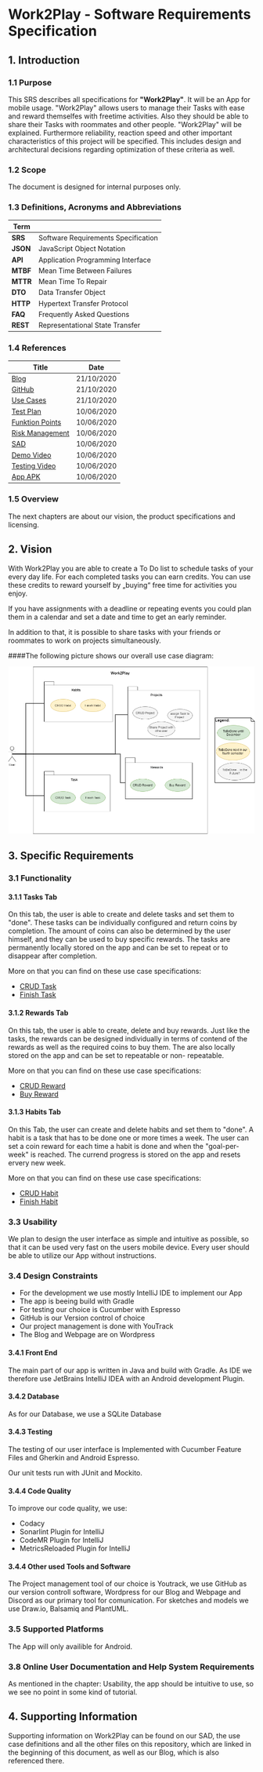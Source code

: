 # Work2Play - Software Requirements Specification

## 1. Introduction
### 1.1 Purpose
This SRS describes all specifications for **"Work2Play"**. It will be an App for mobile usage. "Work2Play" allows
users to manage their Tasks with ease and reward themselfes with freetime activities. Also they should be able to share their Tasks with roommates and other people.
"Work2Play" will be explained. Furthermore reliability, reaction speed and other important
characteristics of this project will be specified. This includes design and architectural decisions regarding optimization of
these criteria as well.

### 1.2 Scope

The document is designed for internal purposes only.

### 1.3 Definitions, Acronyms and Abbreviations

| Term     |                                     |
| -------- | ----------------------------------- |
| **SRS**  | Software Requirements Specification |
| **JSON** | JavaScript Object Notation          |
| **API**  | Application Programming Interface   |
| **MTBF** | Mean Time Between Failures          |
| **MTTR** | Mean Time To Repair                 |
| **DTO**  | Data Transfer Object                |
| **HTTP** | Hypertext Transfer Protocol         |
| **FAQ**  | Frequently Asked Questions          |
| **REST** | Representational State Transfer     |

### 1.4 References

| Title                                                                                                 | Date       |
| ----------------------------------------------------------------------------------------------------- | ---------- |
| [Blog](https://work2playtogether.wordpress.com/blog/)                                                      | 21/10/2020 |
| [GitHub](https://github.com/david2628/Work2Play/)                                                     | 21/10/2020 |
| [Use Cases](https://github.com/david2628/Work2Play/blob/main/UseCases) | 21/10/2020 |
| [Test Plan](https://github.com/david2628/Work2Play/blob/main/TestPlan.md) | 10/06/2020 |
| [Funktion Points](https://github.com/david2628/Work2Play/blob/main/Function_Points.xlsx) | 10/06/2020 |
| [Risk Management](https://github.com/david2628/Work2Play/blob/main/risk_management.xlsx) | 10/06/2020 |
| [SAD](https://github.com/david2628/Work2Play/blob/main/SAD/SAD.md) | 10/06/2020 |
| [Demo Video](https://github.com/david2628/Work2Play/blob/main/demo_video.m4v) | 10/06/2020 |
| [Testing Video](https://github.com/david2628/Work2Play/blob/main/cucumber_testing_video.mkv) | 10/06/2020 |
| [App APK](https://github.com/david2628/Work2Play/blob/main/W2P.apk) | 10/06/2020 |

### 1.5 Overview
The next chapters are about our vision, the product specifications and licensing.

## 2. Vision
With Work2Play you are able to create a To Do list to schedule tasks of your every day life. For each completed tasks you can earn credits. You can use these credits to reward yourself by „buying“ free time for activities you enjoy.

If you have assignments with a deadline or repeating events you could plan them in a calendar and set a date and time to get an early reminder.

In addition to that, it is possible to share tasks with your friends or roommates to work on projects simultaneously.

####The following picture shows our overall use case diagram:

![](SAD/PNGs/UCD.png)

## 3. Specific Requirements

### 3.1 Functionality

#### 3.1.1 Tasks Tab
On this tab, the user is able to create and delete tasks and set them to "done". These tasks can be individually configured and return coins by completion. The amount of coins can also be determined by the user himself, and they can be used to buy specific 
rewards. The tasks are permanently locally stored on the app and can be set to repeat or to disappear after completion.

More on that you can find on these use case specifications:
- [CRUD Task](https://github.com/david2628/Work2Play/blob/main/UseCases/CRUD-Task.md)
- [Finish Task](https://github.com/david2628/Work2Play/blob/main/UseCases/UC-Finish_Task.md)

#### 3.1.2 Rewards Tab
On this tab, the user is able to create, delete and buy rewards. Just like the tasks, the rewards can be designed individually in terms of contend of the rewards as well as the required coins to buy them. The are also locally stored on the app and can be set to repeatable or non- repeatable.

More on that you can find on these use case specifications:
- [CRUD Reward](https://github.com/david2628/Work2Play/blob/main/UseCases/CRUD-Reward.md)
- [Buy Reward](https://github.com/david2628/Work2Play/blob/main/UseCases/UC-Buy_Rewards.md)

#### 3.1.3 Habits Tab
On this Tab, the user can create and delete habits and set them to "done". A habit is a task that has to be done one or more times a week. The user can set a coin reward for each time a habit is done and when the "goal-per-week" is reached. The currend progress is stored on the app and resets ervery new week.

More on that you can find on these use case specifications:
- [CRUD Habit](https://github.com/david2628/Work2Play/blob/main/UseCases/CRUD-Habit.md)
- [Finish Habit](https://github.com/david2628/Work2Play/blob/main/UseCases/UC-Finish_Habit.md)

### 3.3 Usability
We plan to design the user interface as simple and intuitive as possible, so that it can be used very fast on the users mobile device.
Every user should be able to utilize our App without instructions.

### 3.4 Design Constraints
- For the development we use mostly IntelliJ IDE to implement our App
- The app is beeing build with Gradle
- For testing our choice is Cucumber with Espresso
- GitHub is our Version control of choice
- Our project management is done with YouTrack
- The Blog and Webpage are on Wordpress
#### 3.4.1 Front End
The main part of our app is written in Java and build with Gradle. As IDE we therefore use JetBrains IntelliJ IDEA with an Android development Plugin.

#### 3.4.2 Database
As for our Database, we use a SQLite Database

#### 3.4.3 Testing
The testing of our user interface is Implemented with Cucumber Feature Files and Gherkin and Android Espresso.

Our unit tests run with JUnit and Mockito.

#### 3.4.4 Code Quality
To improve our code quality, we use:
- Codacy
- Sonarlint Plugin for IntelliJ
- CodeMR Plugin for IntelliJ
- MetricsReloaded Plugin for IntelliJ

#### 3.4.4 Other used Tools and Software
The Project management tool of our choice is Youtrack, we use GitHub as our version controll software, Wordpress for our Blog and Webpage and Discord as our primary tool for comunication.
For sketches and models we use Draw.io, Balsamiq and PlantUML.


### 3.5 Supported Platforms

The App will only availible for Android.

### 3.8 Online User Documentation and Help System Requirements

As mentioned in the chapter: Usability, the app should be intuitive to use, so we see no point in some kind of tutorial.


## 4. Supporting Information
 Supporting information on Work2Play can be found on our SAD, the use case definitions and all the other files on this repository, which are linked in the beginning of this document, as well as our Blog, which is also referenced there.
